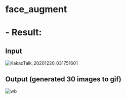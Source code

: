 # face_augment

# - Result:

## Input

![KakaoTalk_20201220_031751601](https://user-images.githubusercontent.com/54311546/102696484-0dca5180-4272-11eb-9f2d-f711c6b28386.jpg=250x250)

## Output (generated 30 images to gif)
![wb](https://user-images.githubusercontent.com/54311546/102696447-b4622280-4271-11eb-9472-1e13eee22b20.gif)
